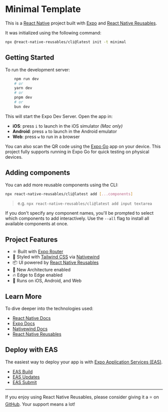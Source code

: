 # Minimal Template

This is a [React Native](https://reactnative.dev/) project built with [Expo](https://expo.dev/) and [React Native Reusables](https://reactnativereusables.com).

It was initialized using the following command:

```bash
npx @react-native-reusables/cli@latest init -t minimal
```

## Getting Started

To run the development server:

```bash
    npm run dev
    # or
    yarn dev
    # or
    pnpm dev
    # or
    bun dev
```

This will start the Expo Dev Server. Open the app in:

- **iOS**: press `i` to launch in the iOS simulator _(Mac only)_
- **Android**: press `a` to launch in the Android emulator
- **Web**: press `w` to run in a browser

You can also scan the QR code using the [Expo Go](https://expo.dev/go) app on your device. This project fully supports running in Expo Go for quick testing on physical devices.

## Adding components

You can add more reusable components using the CLI:

```bash
npx react-native-reusables/cli@latest add [...components]
```

> e.g. `npx react-native-reusables/cli@latest add input textarea`

If you don't specify any component names, you'll be prompted to select which components to add interactively. Use the `--all` flag to install all available components at once.

## Project Features

- ⚛️ Built with [Expo Router](https://expo.dev/router)
- 🎨 Styled with [Tailwind CSS](https://tailwindcss.com/) via [Nativewind](https://www.nativewind.dev/)
- 📦 UI powered by [React Native Reusables](https://github.com/founded-labs/react-native-reusables)
- 🚀 New Architecture enabled
- 🔥 Edge to Edge enabled
- 📱 Runs on iOS, Android, and Web

## Learn More

To dive deeper into the technologies used:

- [React Native Docs](https://reactnative.dev/docs/getting-started)
- [Expo Docs](https://docs.expo.dev/)
- [Nativewind Docs](https://www.nativewind.dev/)
- [React Native Reusables](https://reactnativereusables.com)

## Deploy with EAS

The easiest way to deploy your app is with [Expo Application Services (EAS)](https://expo.dev/eas).

- [EAS Build](https://docs.expo.dev/build/introduction/)
- [EAS Updates](https://docs.expo.dev/eas-update/introduction/)
- [EAS Submit](https://docs.expo.dev/submit/introduction/)

---

If you enjoy using React Native Reusables, please consider giving it a ⭐ on [GitHub](https://github.com/founded-labs/react-native-reusables). Your support means a lot!
